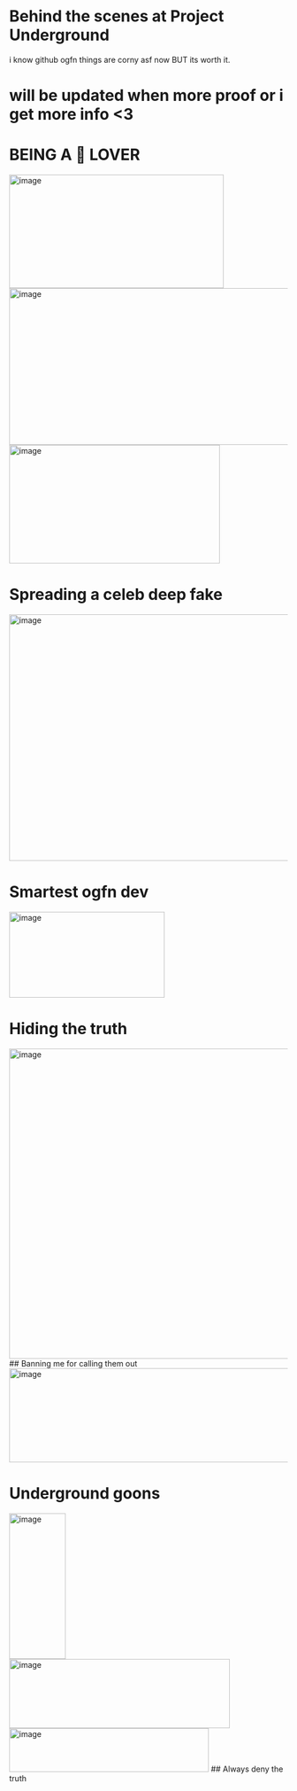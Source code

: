 # Behind the scenes at Project Underground
i know github ogfn things are corny asf now BUT its worth it.
# will be updated when more proof or i get more info <3

# BEING A 🍕 LOVER 

<img width="388" height="205" alt="image" src="https://github.com/user-attachments/assets/7448258a-be8c-4980-9e88-980310f28b31" />

<img width="793" height="283" alt="image" src="https://github.com/user-attachments/assets/a95937b5-5dfb-4b02-a5bb-9c92d926da5f" />

<img width="381" height="214" alt="image" src="https://github.com/user-attachments/assets/15bbd1ea-0687-4852-9331-1a452c1de84e" />

# Spreading a celeb deep fake
<img width="543" height="445" alt="image" src="https://github.com/user-attachments/assets/78d2b566-3346-4ca3-8739-4041c9f5b277" />

# Smartest ogfn dev
<img width="281" height="155" alt="image" src="https://github.com/user-attachments/assets/1f8d6b8e-a528-4467-a5b7-dff7e3b873f1" />

# Hiding the truth
<img width="603" height="560" alt="image" src="https://github.com/user-attachments/assets/fd611237-1096-44a4-ad9c-7f32b3c5cbf1" />
## Banning me for calling them out 
<img width="576" height="170" alt="image" src="https://github.com/user-attachments/assets/b593ef10-e1b2-41a0-84e4-bb06e9a52d10" />

# Underground goons
<img width="102" height="263" alt="image" src="https://github.com/user-attachments/assets/5e185265-8db0-45eb-8e40-c40daa79380c" />
<img width="399" height="125" alt="image" src="https://github.com/user-attachments/assets/29bfdfcf-0dbd-4f6d-a7f3-84f0fe7a7438" />
<img width="361" height="79" alt="image" src="https://github.com/user-attachments/assets/1768044e-c032-420b-b995-005c9482fb8c" />
## Always deny the truth


